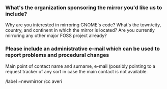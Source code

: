 ### What's the organization sponsoring the mirror you'd like us to include?

Why are you interested in mirroring GNOME's code? What's the town/city, country,
and continent in which the mirror is located? Are you currently mirroring any other
major FOSS project already?

### Please include an administrative e-mail which can be used to report problems and procedural changes

Main point of contact name and surname, e-mail (possibly pointing to a request tracker
of any sort in case the main contact is not available.

/label ~newmirror
/cc averi
